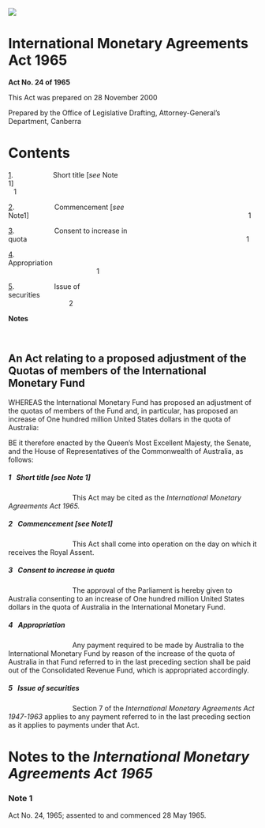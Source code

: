 ![](http://www.comlaw.gov.au/Details/C2004C00525/Html/InternatMonetaryAgree1965_image001.gif)

# International Monetary Agreements Act 1965

**Act No. 24 of 1965**

This Act was prepared on 28 November 2000

Prepared by the Office of Legislative Drafting,
 Attorney-General’s Department, Canberra

# Contents

[1](#1).            Short title [_see_ Note 1]                                                                        1

[2](#2).            Commencement [_see_ Note1]                                                                1

[3](#3).            Consent to increase in quota                                                                1

[4](#4).            Appropriation                                                                                     1

[5](#5).            Issue of securities                                                                                2

**Notes** 

 

## An Act relating to a proposed adjustment of the Quotas of members of the International Monetary Fund 

WHEREAS the International Monetary Fund has proposed an adjustment of the quotas of members of the Fund and, in particular, has proposed an increase of One hundred million United States dollars in the quota of Australia:

BE it therefore enacted by the Queen’s Most Excellent Majesty, the Senate, and the House of Representatives of the Commonwealth of Australia, as follows:

##### <a id="1"></a>1  Short title [_see_ Note 1]

                   This Act may be cited as the _International Monetary Agreements Act_ _1965._

##### <a id="2"></a>2  Commencement [_see_ Note1]

                   This Act shall come into operation on the day on which it receives the Royal Assent.

##### <a id="3"></a>3  Consent to increase in quota

                   The approval of the Parliament is hereby given to Australia consenting to an increase of One hundred million United   States dollars in the quota of Australia in the International Monetary Fund. 

##### <a id="4"></a>4  Appropriation

                   Any payment required to be made by Australia to the International Monetary Fund by reason of the increase of the quota of Australia in that Fund referred to in the last preceding section shall be paid out of the Consolidated Revenue Fund, which is appropriated accordingly. 

##### <a id="5"></a>5  Issue of securities

                   Section 7 of the _International Monetary Agreements Act 1947-1963_ applies to any payment referred to in the last preceding section as it applies to payments under that Act. 

# Notes to the _International Monetary Agreements Act 1965_

### Note 1

Act No. 24, 1965; assented to and commenced 28 May 1965.

 

 
